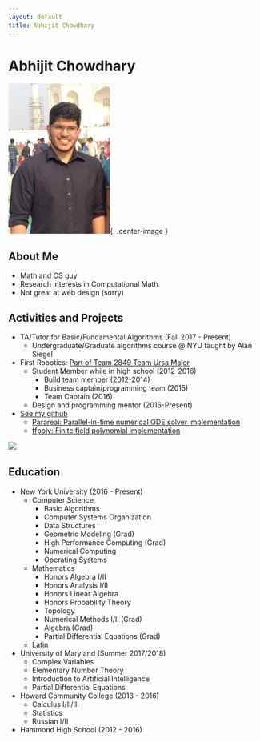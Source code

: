 ```yaml
---
layout: default
title: Abhijit Chowdhary
---
```

# Abhijit Chowdhary

![](resources/profilepic.jpg){: .center-image }

## About Me
- Math and CS guy
- Research interests in Computational Math.
- Not great at web design (sorry)

## Activities and Projects
- TA/Tutor for Basic/Fundamental Algorithms (Fall 2017 - Present)
  - Undergraduate/Graduate algorithms course @ NYU taught by Alan Siegel
- First Robotics: [Part of Team 2849 Team Ursa Major](http://hammondursamajor.org/)
  - Student Member while in high school (2012-2016)
    - Build team member (2012-2014)
    - Business captain/programming team (2015)
    - Team Captain (2016)
  - Design and programming mentor (2016-Present)
- [See my github](https://github.com/abhijit-c)
  - [Parareal: Parallel-in-time numerical ODE solver implementation](https://github.com/abhijit-c/Parareal)
  - [ffpoly: Finite field polynomial implementation](https://github.com/abhijit-c/ffpoly)

![](https://projecteuler.net/profile/TrostAft.png)


## Education
- New York University (2016 - Present)
  - Computer Science
    - Basic Algorithms
    - Computer Systems Organization
    - Data Structures
    - Geometric Modeling (Grad)
    - High Performance Computing (Grad)
    - Numerical Computing
    - Operating Systems
  - Mathematics
    - Honors Algebra I/II
    - Honors Analysis I/II
    - Honors Linear Algebra
    - Honors Probability Theory 
    - Topology 
    - Numerical Methods I/II (Grad)
    - Algebra (Grad)
    - Partial Differential Equations (Grad)
  - Latin
- University of Maryland (Summer 2017/2018)
  - Complex Variables
  - Elementary Number Theory 
  - Introduction to Artificial Intelligence
  - Partial Differential Equations
- Howard Community College (2013 - 2016)
  - Calculus I/II/III
  - Statistics
  - Russian I/II
- Hammond High School (2012 - 2016)
